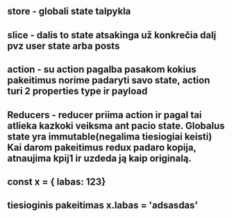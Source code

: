 ## store - globali state talpykla

## slice - dalis to state atsakinga už konkrečia dalį pvz user state arba posts

## action - su action pagalba pasakom kokius pakeitimus norime padaryti savo state, action turi 2 properties type ir payload

## Reducers - reducer priima action ir pagal tai atlieka kazkoki veiksma ant pacio state. Globalus state yra immutable(negalima tiesiogiai keisti) Kai darom pakeitimus redux padaro kopija, atnaujima kpij1 ir uzdeda ją kaip originalą.

## const x = { labas: 123}

## tiesioginis pakeitimas x.labas = 'adsasdas'

